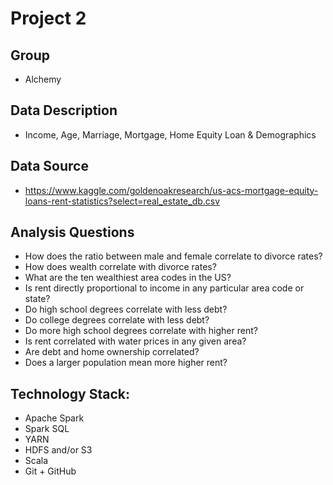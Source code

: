 # Project 2

## Group

- Alchemy

## Data Description

- Income, Age, Marriage, Mortgage, Home Equity Loan & Demographics

## Data Source

- https://www.kaggle.com/goldenoakresearch/us-acs-mortgage-equity-loans-rent-statistics?select=real_estate_db.csv

## Analysis Questions

- How does the ratio between male and female correlate to divorce rates?
- How does wealth correlate with divorce rates?
- What are the ten wealthiest area codes in the US?
- Is rent directly proportional to income in any particular area code or state?
- Do high school degrees correlate with less debt?
- Do college degrees correlate with less debt?
- Do more high school degrees correlate with higher rent?
- Is rent correlated with water prices in any given area?
- Are debt and home ownership correlated?
- Does a larger population mean more higher rent?

## Technology Stack:

- Apache Spark
- Spark SQL
- YARN
- HDFS and/or S3
- Scala
- Git + GitHub
